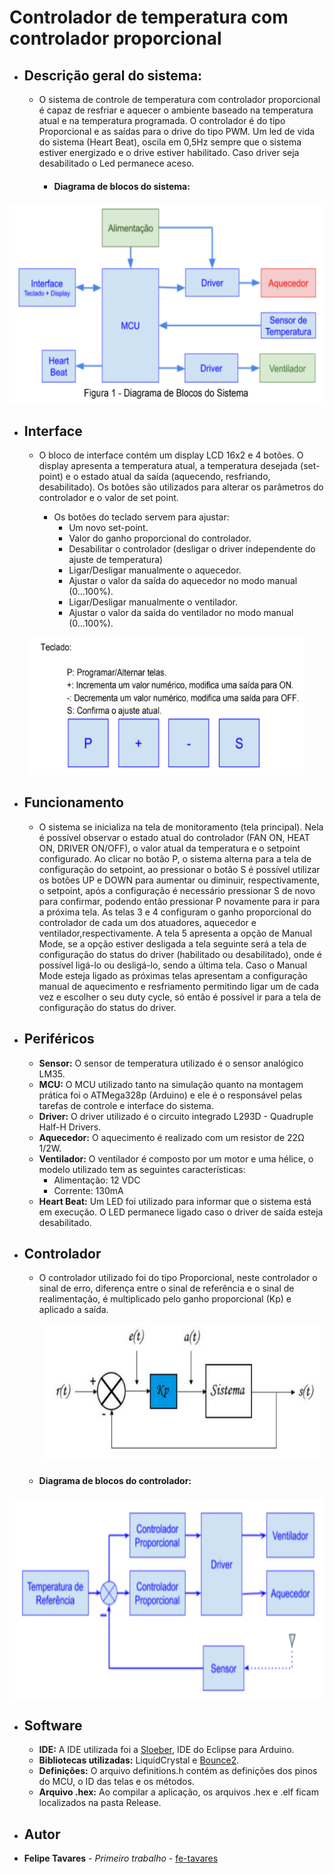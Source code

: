 # Controlador de temperatura com controlador proporcional

+ ## Descrição geral do sistema:

  + O sistema de controle de temperatura com controlador proporcional é capaz de resfriar e aquecer o ambiente baseado na temperatura 
atual e na temperatura programada. O controlador é do tipo Proporcional e as saídas para o drive do tipo PWM. Um led de vida do sistema
(Heart Beat), oscila em 0,5Hz sempre que o sistema estiver energizado e o drive estiver habilitado. Caso driver seja desabilitado o Led
permanece aceso.

    + #### Diagrama de blocos do sistema:

<p align="center">
  <img width="540" height="320" src="diagrams/system_block_diagram.PNG">
</p>

+ ## Interface

  + O bloco de interface contém um display LCD 16x2 e 4 botões. O display apresenta a temperatura atual, a temperatura desejada (set-point) e o estado atual
da saída (aquecendo, resfriando, desabilitado). Os botões são utilizados para alterar os
parâmetros do controlador e o valor de set point.

      + Os botões do teclado servem para ajustar:
        + Um novo set-point.
        + Valor do ganho proporcional do controlador.
        + Desabilitar o controlador (desligar o driver independente do ajuste de
        temperatura)
        + Ligar/Desligar manualmente o aquecedor.
        + Ajustar o valor da saída do aquecedor no modo manual (0...100%).
        + Ligar/Desligar manualmente o ventilador.
        + Ajustar o valor da saída do ventilador no modo manual (0...100%).

<p align="center">
  <img width="440" height="220" src="keyboard.PNG">
</p>


+ ## Funcionamento

  + O sistema se inicializa na tela de monitoramento (tela principal). Nela é possível observar o estado atual do controlador (FAN ON, 
 HEAT ON, DRIVER ON/OFF), o valor atual da temperatura e o setpoint configurado. Ao clicar no botão P, o sistema alterna para a tela de
 configuração do setpoint, ao pressionar o botão S é possível utilizar os botões UP e DOWN para aumentar ou diminuir, respectivamente, o
setpoint, após a configuração é necessário pressionar S de novo para confirmar, podendo então pressionar P novamente para ir para 
a próxima tela. As telas 3 e 4 configuram o ganho proporcional do controlador de cada um dos atuadores, aquecedor e
ventilador,respectivamente. A tela 5 apresenta a opção de Manual Mode, se a opção estiver desligada a tela seguinte será a tela de
configuração do status do driver (habilitado ou desabilitado), onde é possível ligá-lo ou desligá-lo, sendo a última tela. Caso o Manual
Mode esteja ligado as próximas telas apresentam a configuração manual de aquecimento e resfriamento permitindo ligar um de cada vez e 
escolher o seu duty cycle, só então é possível ir para a tela de configuração do status do driver.
  
  
+ ## Periféricos

  + **Sensor:** O sensor de temperatura utilizado é o sensor analógico LM35.
  + **MCU:** O MCU utilizado tanto na simulação quanto na montagem prática foi o ATMega328p (Arduino) e ele é o responsável pelas 
  tarefas de controle e interface  do sistema.
  + **Driver:** O driver utilizado é o circuito integrado L293D - Quadruple Half-H Drivers.
  + **Aquecedor:** O aquecimento é realizado com um resistor de 22Ω 1/2W.
  + **Ventilador:** O ventilador é composto por um motor e uma hélice, o modelo utilizado tem as
seguintes características:
       + Alimentação: 12 VDC
       + Corrente: 130mA
  + **Heart Beat:** Um LED foi utilizado para informar que o sistema está em execução. O LED
permanece ligado caso o driver de saída esteja desabilitado. 

+ ## Controlador
  + O controlador utilizado foi do tipo Proporcional, neste controlador o sinal de erro,
diferença entre o sinal de referência e o sinal de realimentação, é multiplicado pelo ganho
proporcional (Kp) e aplicado a saída.

    <p align="center">
      <img width="440" height="220" src="diagrams/proportional_controller.PNG">
    </p>

   + #### Diagrama de blocos do controlador:
   
<p align="center">
<img width="540" height="320" src="diagrams/controller_block_diagram.PNG">
</p>


+ ## Software
  
  + **IDE:** A IDE utilizada foi a [Sloeber](https://eclipse.baeyens.it/), IDE do Eclipse para Arduino.
  + **Bibliotecas utilizadas:** LiquidCrystal e [Bounce2](https://github.com/thomasfredericks/Bounce2).
  + **Definições:** O arquivo definitions.h contém as definições dos pinos do MCU, o ID das telas e os métodos.
  + **Arquivo .hex:** Ao compilar a aplicação, os arquivos .hex e .elf ficam localizados na pasta Release.
    

+ ## Autor

* **Felipe Tavares** - *Primeiro trabalho* - [fe-tavares](https://github.com/fe-tavares)
